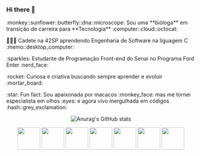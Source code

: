 ### Hi there 👋

<p>:monkey::sunflower::butterfly::dna::microscope: Sou uma **bióloga** em transição de carreira para **Tecnologia** :computer::cloud::octocat:</p>
<p> 🧑🏻‍🚀 Cadete na 42SP aprendendo Engenharia de Software na liguagem C  :memo::desktop_computer:</p>
<p> :sparkles: Estudante de Programação Front-end do Senai no Programa Ford Enter :nerd_face:</p>
<p> :rocket: Curiosa e criativa buscando sempre aprender e evoluir :mortar_board:</p>
<p> :star: Fun fact: Sou apaixonada por macacos :monkey_face: mas me tornei especialista em olhos :eyes: e agora vivo mergulhada em códigos :hash::grey_exclamation:</p>

<div align="center">
  
![Anurag's GitHub stats](https://github-readme-stats.vercel.app/api?username=MichelyPrado&theme=radical&show_icons=true)         

</div>

<div align="center">
  
<img src="https://cdn.jsdelivr.net/gh/devicons/devicon/icons/c/c-original.svg" width="60"/> <img src="https://cdn.jsdelivr.net/gh/devicons/devicon/icons/python/python-original.svg" width="60"/> <img src="https://cdn.jsdelivr.net/gh/devicons/devicon/icons/html5/html5-original-wordmark.svg" width="60"/> <img src="https://cdn.jsdelivr.net/gh/devicons/devicon/icons/css3/css3-original-wordmark.svg" width="60"/> 
<img src="https://cdn.jsdelivr.net/gh/devicons/devicon/icons/javascript/javascript-original.svg" width="60"/> <img src="https://cdn.jsdelivr.net/gh/devicons/devicon/icons/git/git-original.svg" width="60"/> <img src="https://cdn.jsdelivr.net/gh/devicons/devicon/icons/vscode/vscode-original.svg" width="60"/>  
  
</div>   
          

       
          
          
        
          
          
